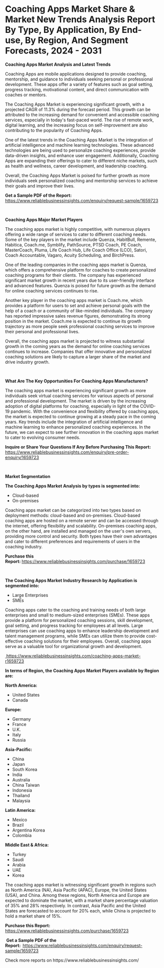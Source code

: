 <p><h1>Coaching Apps Market Share & Market New Trends Analysis Report By Type, By Application, By End-use, By Region, And Segment Forecasts, 2024 - 2031</h1></p><p><strong>Coaching Apps Market Analysis and Latest Trends</strong></p>
<p><p>Coaching Apps are mobile applications designed to provide coaching, mentorship, and guidance to individuals seeking personal or professional development. These apps offer a variety of features such as goal setting, progress tracking, motivational content, and direct communication with coaches or mentors.</p><p>The Coaching Apps Market is experiencing significant growth, with a projected CAGR of 11.3% during the forecast period. This growth can be attributed to the increasing demand for convenient and accessible coaching services, especially in today's fast-paced world. The rise of remote work, digital learning, and the increasing focus on self-improvement are also contributing to the popularity of Coaching Apps.</p><p>One of the latest trends in the Coaching Apps Market is the integration of artificial intelligence and machine learning technologies. These advanced technologies are being used to personalize coaching experiences, provide data-driven insights, and enhance user engagement. Additionally, Coaching Apps are expanding their offerings to cater to different niche markets, such as health and wellness, career development, and leadership coaching.</p><p>Overall, the Coaching Apps Market is poised for further growth as more individuals seek personalized coaching and mentorship services to achieve their goals and improve their lives.</p></p>
<p><strong>Get a Sample PDF of the Report:&nbsp;</strong> <a href="https://www.reliablebusinessinsights.com/enquiry/request-sample/1659723">https://www.reliablebusinessinsights.com/enquiry/request-sample/1659723</a></p>
<p>&nbsp;</p>
<p><strong>Coaching Apps Major Market Players</strong></p>
<p><p>The coaching apps market is highly competitive, with numerous players offering a wide range of services to cater to different coaching needs. Some of the key players in the market include Quenza, HabitBull, Remente, Habitica, Coach.me, Symblify, PathSource, PTSD Coach, PE Coach, MasterCoach, Pluma, Life Coach Hub, Life Coach Office (LCO), Satori, Coach Accountable, Vagaro, Acuity Scheduling, and BirchPress.</p><p>One of the leading companies in the coaching apps market is Quenza, which offers a comprehensive platform for coaches to create personalized coaching programs for their clients. The company has experienced significant market growth in recent years due to its user-friendly interface and advanced features. Quenza is poised for future growth as the demand for online coaching services continues to rise.</p><p>Another key player in the coaching apps market is Coach.me, which provides a platform for users to set and achieve personal goals with the help of a coach or a community of like-minded individuals. The company has reported impressive sales revenue figures, demonstrating its strong position in the market. Coach.me is expected to continue its growth trajectory as more people seek professional coaching services to improve their personal and professional lives.</p><p>Overall, the coaching apps market is projected to witness substantial growth in the coming years as the demand for online coaching services continues to increase. Companies that offer innovative and personalized coaching solutions are likely to capture a larger share of the market and drive industry growth.</p></p>
<p>&nbsp;</p>
<p><strong>What Are The Key Opportunities For Coaching Apps Manufacturers?</strong></p>
<p><p>The coaching apps market is experiencing significant growth as more individuals seek virtual coaching services for various aspects of personal and professional development. The market is driven by the increasing adoption of digital platforms for coaching, especially in light of the COVID-19 pandemic. With the convenience and flexibility offered by coaching apps, the market is expected to continue growing at a steady pace in the coming years. Key trends include the integration of artificial intelligence and machine learning to enhance personalized coaching experiences. In the future, we can expect to see further innovation in the coaching apps market to cater to evolving consumer needs.</p></p>
<p><strong>Inquire or Share Your Questions If Any Before Purchasing This Report:</strong> <a href="https://www.reliablebusinessinsights.com/enquiry/pre-order-enquiry/1659723">https://www.reliablebusinessinsights.com/enquiry/pre-order-enquiry/1659723</a></p>
<p>&nbsp;</p>
<p><strong>Market Segmentation</strong></p>
<p><strong>The Coaching Apps Market Analysis by types is segmented into:</strong></p>
<p><ul><li>Cloud-based</li><li>On-premises</li></ul></p>
<p><p>Coaching apps market can be categorized into two types based on deployment methods: cloud-based and on-premises. Cloud-based coaching apps are hosted on a remote server and can be accessed through the internet, offering flexibility and scalability. On-premises coaching apps, on the other hand, are installed and managed on the user's own servers, providing more control and security. Both types have their own advantages and cater to different preferences and requirements of users in the coaching industry.</p></p>
<p><strong>Purchase this Report:&nbsp;</strong><a href="https://www.reliablebusinessinsights.com/purchase/1659723">https://www.reliablebusinessinsights.com/purchase/1659723</a></p>
<p>&nbsp;</p>
<p><strong>The Coaching Apps Market Industry Research by Application is segmented into:</strong></p>
<p><ul><li>Large Enterprises</li><li>SMEs</li></ul></p>
<p><p>Coaching apps cater to the coaching and training needs of both large enterprises and small to medium-sized enterprises (SMEs). These apps provide a platform for personalized coaching sessions, skill development, goal setting, and progress tracking for employees at all levels. Large enterprises can use coaching apps to enhance leadership development and talent management programs, while SMEs can utilize them to provide cost-effective coaching solutions for their employees. Overall, coaching apps serve as a valuable tool for organizational growth and development.</p></p>
<p><a href="https://www.reliablebusinessinsights.com/coaching-apps-market-r1659723">&nbsp;https://www.reliablebusinessinsights.com/coaching-apps-market-r1659723</a></p>
<p><strong>In terms of Region, the Coaching Apps Market Players available by Region are:</strong></p>
<p>
    <p> <strong> North America: </strong>
        <ul>
            <li>United States</li>
            <li>Canada</li>
        </ul>
        </p> 
    <p> <strong> Europe: </strong>
        <ul>
            <li>Germany</li>
            <li>France</li>
            <li>U.K.</li>
            <li>Italy</li>
            <li>Russia</li>
        </ul>
        </p> 
    <p> <strong> Asia-Pacific: </strong>
        <ul>
            <li>China</li>
            <li>Japan</li>
            <li>South Korea</li>
            <li>India</li>
            <li>Australia</li>
            <li>China Taiwan</li>
            <li>Indonesia</li>
            <li>Thailand</li>
            <li>Malaysia</li>
        </ul>
        </p> 
    <p> <strong> Latin America: </strong>
        <ul>
            <li>Mexico</li>
            <li>Brazil</li>
            <li>Argentina Korea</li>
            <li>Colombia</li>
        </ul>
        </p> 
    <p> <strong> Middle East & Africa: </strong>
        <ul>
            <li>Turkey</li>
            <li>Saudi</li>
            <li>Arabia</li>
            <li>UAE</li>
            <li>Korea</li>
        </ul>
    </p>
    </p>
<p><p>The coaching apps market is witnessing significant growth in regions such as North America (NA), Asia Pacific (APAC), Europe, the United States (USA), and China. Among these regions, North America and Europe are expected to dominate the market, with a market share percentage valuation of 35% and 28% respectively. In contrast, Asia Pacific and the United States are forecasted to account for 20% each, while China is projected to hold a market share of 15%.</p></p>
<p><strong>Purchase this Report: </strong><a href="https://www.reliablebusinessinsights.com/purchase/1659723">https://www.reliablebusinessinsights.com/purchase/1659723</a></p>
<p>&nbsp;<strong>Get a Sample PDF of the Report:&nbsp;&nbsp;</strong><a href="https://www.reliablebusinessinsights.com/enquiry/request-sample/1659723">https://www.reliablebusinessinsights.com/enquiry/request-sample/1659723</a></p>
<p><strong></strong></p>
<p>Check more reports on https://www.reliablebusinessinsights.com/</p>
